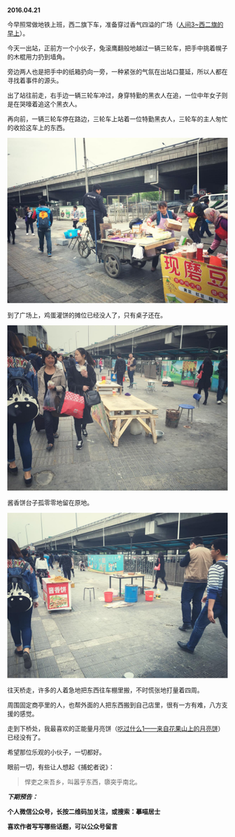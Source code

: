 
          
            
**2016.04.21**

今早照常做地铁上班，西二旗下车，准备穿过香气四溢的广场（[人间3~西二旗的早上](https://link.jianshu.com?t=http://mp.weixin.qq.com/s?__biz=MzA4NzEzMjMzNw==&amp;mid=403378295&amp;idx=1&amp;sn=1151dcf727749e49dc2562a760f18566#rd)）。

今天一出站，正前方一个小伙子，兔滚鹰翻般地越过一辆三轮车，把手中挑着幌子的木棍用力扔到墙角。

旁边两人也是把手中的纸箱扔向一旁，一种紧张的气氛在出站口蔓延，所以人都在寻找着事件的源头。

出了站往前走，右手边一辆三轮车冲过，身穿特勤的黑衣人在追，一位中年女子则是在哭嚎着追这个黑衣人。

再向前，一辆三轮车停在路边，三轮车上站着一位特勤黑衣人，三轮车的主人匆忙的收拾这车上的东西。



![](img/51001-322e231feecc2212.jpg)




到了广场上，鸡蛋灌饼的摊位已经没人了，只有桌子还在。



![](img/51001-5f45642dcd88c9a6.jpg)




酱香饼台子孤零零地留在原地。



![](img/51001-5c85e7f09697adf1.jpg)




往天桥走，许多的人着急地把东西往车棚里搬，不时慌张地打量着四周。

周围固定商亭里的人，也帮外面的人把东西搬到自己店里，很有一方有难，八方支援的感觉。

走到下桥处，我最喜欢的正能量月亮饼（[吃过什么1——来自花果山上的月亮饼](https://link.jianshu.com?t=http://mp.weixin.qq.com/s?__biz=MzA4NzEzMjMzNw==&amp;mid=201358166&amp;idx=1&amp;sn=61ff56ae5f9af3a1603ef9d4d2cf7466#rd)）已经没有了。

希望那位乐观的小伙子，一切都好。

眼前一切，有些让人想起《捕蛇者说》：
>悍吏之来吾乡，叫嚣乎东西，隳突乎南北。




***下期预告：***


**个人微信公众号，长按二维码加关注，或搜索：摹喵居士**

**喜欢作者写写哪些话题，可以公众号留言**




          
        